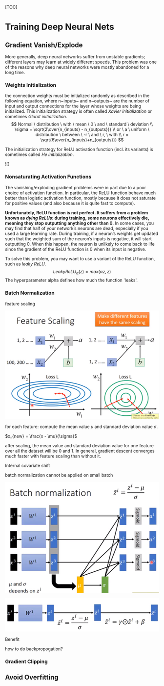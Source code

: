 

[TOC]

# Training Deep Neural Nets

## Gradient Vanish/Explode

More generally, deep neural networks suffer from unstable gradients; different layers may learn at widely different speeds. This problem was one of the reasons why deep neural networks were mostly abandoned for a long time.

### Weights Initialization

the connection weights must be initialized randomly as described in the following equation, where n~inputs~ and n~outputs~ are the number of input and output connections for the layer whose weights are being initialized. This initialization strategy is often called *Xavier initialization* or sometimes *Glorot initialization*.
$$
Normal \ distribution \ with \ mean \ 0 \ and \ standard \ deviation \\
\sigma = \sqrt{2\over{n_{inputs} - n_{outputs}}} \\
or \ a \ uniform \ distribution \ between \ -r \ and \ r, \ with \\
r = \sqrt{6\over{n_{inputs}+n_{outputs}}}
$$


The initialization strategy for ReLU activation function (incl. its variants) is sometimes called *He initialization*.

![]

### Nonsaturating Activation Functions

The vanishing/exploding gradient problems were in part due to a poor choice of activation function. In particular, the ReLU function behave much better than logistic activation function, mostly because it does not saturate for positive values (and also because it is quite fast to compute).

**Unfortunately, ReLU function is not perfect. It suffers from a problem known as *dying ReLUs*: during training, some neurons effectively die, meaning they stop outputting anything other than 0.** In some cases, you may find that half of your network’s neurons are dead, especially if you used a large learning rate. During training, if a neuron’s weights get updated such that the weighted sum of the neuron’s inputs is negative, it will start outputting 0. When this happen, the neuron is unlikely to come back to life since the gradient of the ReLU function is 0 when its input is negative.

To solve this problem, you may want to use a variant of the ReLU function, such as *leaky ReLU*.
$$
LeakyReLU_\alpha(z) = max(\alpha z, z)
$$
The hyperparameter alpha defines how much the function 'leaks'.





### Batch Normalization

feature scaling

![](../images/feature_scaling.PNG)

for each feature: compute the mean value $\mu$ and standard deviation value $\sigma$.

$x_{new} = \frac{x - \mu}{\sigma}$

after scaling, the mean value and standard deviation value for one feature over all the dataset will be 0 and 1. In general, gradient descent converges much faster with feature scaling than without it.

Internal covariate shift

batch normalization cannot be applied on small batch

![](../images/batch_normalization_1.PNG)

![](../images/batch_normalization_2.PNG)

Benefit



how to do backpropogation?

### Gradient Clipping



## Avoid Overfitting















